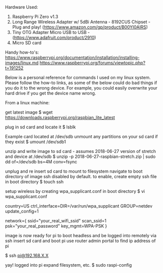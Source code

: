 Hardware Used:
1) Raspberry Pi Zero v1.3
2) Long Range Wireless Adapter w/ 5dBi Antenna - 8192CUS Chipset - Plug and play! (https://www.amazon.com/gp/product/B00YI0AIRS)
3) Tiny OTG Adapter Micro USB to USB - (https://www.adafruit.com/product/2910)
4) Micro SD card

Handy how-to's:
https://www.raspberrypi.org/documentation/installation/installing-images/linux.md
https://www.raspberrypi.org/forums/viewtopic.php?t=191252


Below is a personal reference for commands I used on my linux system.
Please follow the how-to links,  as some of the below could do bad things if you do it to the wrong device.
For example, you could easily overwrite your hard drive if you get the device name wrong.

From a linux machine:

get latest image
$ wget https://downloads.raspberrypi.org/raspbian_lite_latest

plug in sd card and locate it
$ lsblk  

Example card located at /dev/sdb
unmount any partitions on your sd card if they exist
$ umount /dev/sdb1

unzip and write image to sd card - assumes 2018-06-27 version of stretch and device at /dev/sdb
$ unzip -p 2018-06-27-raspbian-stretch.zip | sudo dd of=/dev/sdb bs=4M conv=fsync

unplug and re insert sd card to mount to filesystem
navigate to boot directory of image
ssh disabled by default. to enable, create empty ssh file in boot directory
$ touch ssh

setup wireless by creating wpa_supplicant.conf in boot directory
$ vi wpa_supplicant.conf

country=US
ctrl_interface=DIR=/var/run/wpa_supplicant GROUP=netdev
update_config=1

network={
    ssid="your_real_wifi_ssid"
    scan_ssid=1
    psk="your_real_password"
    key_mgmt=WPA-PSK
}

image is now ready for pi to boot headless and be logged into remotely via ssh
insert sd card and boot pi
use router admin portal to find ip address of pi

$ ssh pi@192.168.X.X

yay! logged into pi
expand filesystem, etc.
$ sudo raspi-config
